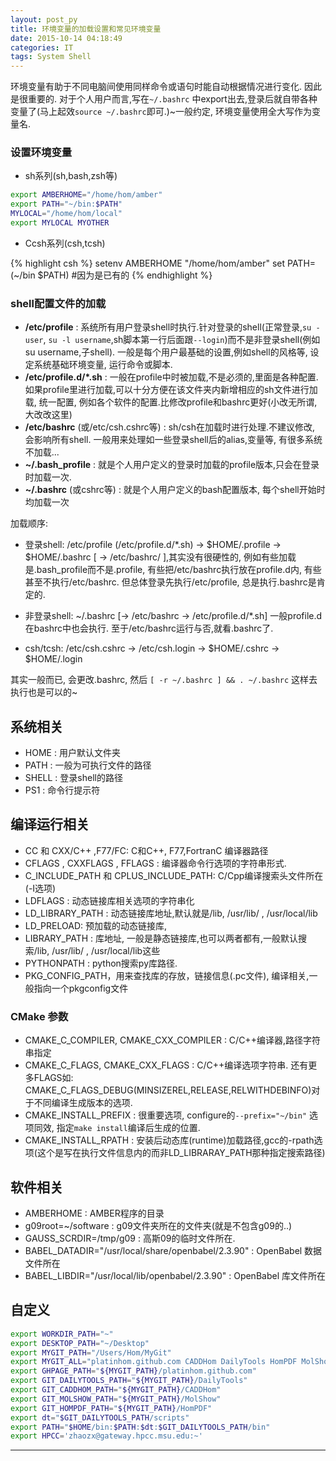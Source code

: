 ```yaml
---
layout: post_py
title: 环境变量的加载设置和常见环境变量
date: 2015-10-14 04:18:49
categories: IT
tags: System Shell
---
```


环境变量有助于不同电脑间使用同样命令或语句时能自动根据情况进行变化. 因此是很重要的. 对于个人用户而言,写在`~/.bashrc` 中export出去,登录后就自带各种变量了(马上起效`source ~/.bashrc`即可.)~一般约定, 环境变量使用全大写作为变量名.

### 设置环境变量

- sh系列(sh,bash,zsh等)

~~~bash
export AMBERHOME="/home/hom/amber"
export PATH="~/bin:$PATH"
MYLOCAL="/home/hom/local"
export MYLOCAL MYOTHER
~~~

- Ccsh系列(csh,tcsh)

{% highlight csh %}
setenv AMBERHOME "/home/hom/amber"
set PATH=(~/bin $PATH) #因为是已有的
{% endhighlight %}

### shell配置文件的加载

- **/etc/profile** : 系统所有用户登录shell时执行.针对登录的shell(正常登录,`su - user`, `su -l username`,sh脚本第一行后面跟`--login`)而不是非登录shell(例如su username,子shell). 一般是每个用户最基础的设置,例如shell的风格等, 设定系统基础环境变量, 运行命令或脚本.
- **/etc/profile.d/*.sh** : 一般在profile中时被加载,不是必须的,里面是各种配置.如果profile里进行加载,可以十分方便在该文件夹内新增相应的sh文件进行加载, 统一配置, 例如各个软件的配置.比修改profile和bashrc更好(小改无所谓,大改改这里)
- **/etc/bashrc** (或/etc/csh.cshrc等) : sh/csh在加载时进行处理.不建议修改, 会影响所有shell. 一般用来处理如一些登录shell后的alias,变量等, 有很多系统不加载...
- **~/.bash_profile** : 就是个人用户定义的登录时加载的profile版本,只会在登录时加载一次.
- **~/.bashrc** (或cshrc等) : 就是个人用户定义的bash配置版本, 每个shell开始时均加载一次

加载顺序:

- 登录shell: /etc/profile (/etc/profile.d/*.sh) -> $HOME/.profile -> $HOME/.bashrc [ -> /etc/bashrc/ ],其实没有很硬性的, 例如有些加载是.bash_profile而不是.profile, 有些把/etc/bashrc执行放在profile.d内, 有些甚至不执行/etc/bashrc. 但总体登录先执行/etc/profile, 总是执行.bashrc是肯定的.

- 非登录shell: ~/.bashrc [-> /etc/bashrc -> /etc/profile.d/*.sh] 一般profile.d在bashrc中也会执行. 至于/etc/bashrc运行与否,就看.bashrc了.

- csh/tcsh: /etc/csh.cshrc -> /etc/csh.login -> $HOME/.cshrc -> $HOME/.login

其实一般而已, 会更改.bashrc, 然后 `[ -r ~/.bashrc ] && . ~/.bashrc` 这样去执行也是可以的~


## 系统相关

- HOME : 用户默认文件夹
- PATH : 一般为可执行文件的路径
- SHELL : 登录shell的路径
- PS1 : 命令行提示符

## 编译运行相关

- CC 和 CXX/C++ ,F77/FC: C和C++, F77,FortranC 编译器路径
- CFLAGS , CXXFLAGS , FFLAGS : 编译器命令行选项的字符串形式.
- C\_INCLUDE\_PATH 和 CPLUS\_INCLUDE\_PATH: C/Cpp编译搜索头文件所在(-I选项)
- LDFLAGS : 动态链接库相关选项的字符串化
- LD\_LIBRARY\_PATH : 动态链接库地址,默认就是/lib, /usr/lib/ , /usr/local/lib
- LD_PRELOAD: 预加载的动态链接库,
- LIBRARY_PATH : 库地址, 一般是静态链接库,也可以两者都有,一般默认搜索/lib, /usr/lib/ , /usr/local/lib这些
- PYTHONPATH : python搜索py库路径.
- PKG\_CONFIG\_PATH，用来查找库的存放，链接信息(.pc文件), 编译相关,一般指向一个pkgconfig文件

### CMake 参数

- CMAKE\_C\_COMPILER, CMAKE\_CXX\_COMPILER : C/C++编译器,路径字符串指定
- CMAKE\_C\_FLAGS, CMAKE\_CXX\_FLAGS : C/C++编译选项字符串. 还有更多FLAGS如: CMAKE\_C\_FLAGS\_DEBUG(MINSIZEREL,RELEASE,RELWITHDEBINFO)对于不同编译生成版本的选项.
- CMAKE\_INSTALL\_PREFIX : 很重要选项, configure的`--prefix="~/bin"` 选项同效, 指定`make install`编译后生成的位置.
- CMAKE\_INSTALL\_RPATH : 安装后动态库(runtime)加载路径,gcc的-rpath选项(这个是写在执行文件信息内的而非LD\_LIBRARAY\_PATH那种指定搜索路径)

## 软件相关

- AMBERHOME : AMBER程序的目录
- g09root=~/software : g09文件夹所在的文件夹(就是不包含g09的..)
- GAUSS_SCRDIR=/tmp/g09 : 高斯09的临时文件所在.
- BABEL_DATADIR="/usr/local/share/openbabel/2.3.90" : OpenBabel 数据文件所在
- BABEL_LIBDIR="/usr/local/lib/openbabel/2.3.90" : OpenBabel 库文件所在

## 自定义

~~~bash
export WORKDIR_PATH="~"
export DESKTOP_PATH="~/Desktop"
export MYGIT_PATH="/Users/Hom/MyGit"
export MYGIT_ALL="platinhom.github.com CADDHom DailyTools HomPDF MolShow"
export GHPAGE_PATH="${MYGIT_PATH}/platinhom.github.com"
export GIT_DAILYTOOLS_PATH="${MYGIT_PATH}/DailyTools"
export GIT_CADDHOM_PATH="${MYGIT_PATH}/CADDHom"
export GIT_MOLSHOW_PATH="${MYGIT_PATH}/MolShow"
export GIT_HOMPDF_PATH="${MYGIT_PATH}/HomPDF"
export dt="$GIT_DAILYTOOLS_PATH/scripts"
export PATH="$HOME/bin:$PATH:$dt:$GIT_DAILYTOOLS_PATH/bin"
export HPCC='zhaozx@gateway.hpcc.msu.edu:~'
~~~


------
